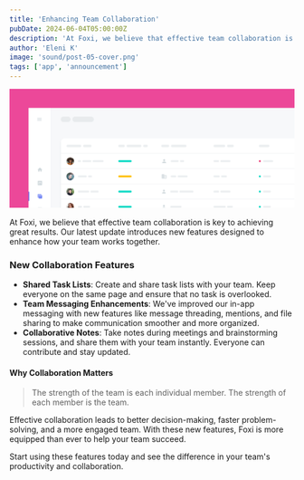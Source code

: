 ```yaml
---
title: 'Enhancing Team Collaboration'
pubDate: 2024-06-04T05:00:00Z
description: 'At Foxi, we believe that effective team collaboration is key to achieving great results. Our latest update introduces new features designed to enhance how your team works together.'
author: 'Eleni K'
image: 'sound/post-05-cover.png'
tags: ['app', 'announcement']
---
```


![Foxi is here.](../../assets/sound/post-05.png)

At Foxi, we believe that effective team collaboration is key to achieving great results. Our latest update introduces new features designed to enhance how your team works together.

### New Collaboration Features

- **Shared Task Lists**: Create and share task lists with your team. Keep everyone on the same page and ensure that no task is overlooked.
- **Team Messaging Enhancements**: We've improved our in-app messaging with new features like message threading, mentions, and file sharing to make communication smoother and more organized.
- **Collaborative Notes**: Take notes during meetings and brainstorming sessions, and share them with your team instantly. Everyone can contribute and stay updated.

#### Why Collaboration Matters

> The strength of the team is each individual member. The strength of each member is the team.

Effective collaboration leads to better decision-making, faster problem-solving, and a more engaged team. With these new features, Foxi is more equipped than ever to help your team succeed.

Start using these features today and see the difference in your team's productivity and collaboration.
